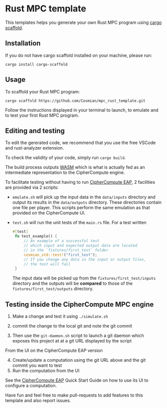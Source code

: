 # Rust MPC template

This templates helps you generate your own Rust MPC program using [cargo scaffold](https://github.com/iomentum/cargo-scaffold).

## Installation

If you do not have cargo scaffold installed on your machine, please run:

```
cargo install cargo-scaffold
```

## Usage

To scaffold your Rust MPC program:

```
cargo scaffold https://github.com/Cosmian/mpc_rust_template.git
```

Follow the instructions displayed in your terminal to launch, to emulate and to test your first Rust MPC program.

## Editing and testing

To edit the gererated code, we recommend that you use the free VSCode and rust-analyzer extension.

To check the validity of your code, simply run  `cargo build`.
 
The build process outputs [WASM](https://fr.wikipedia.org/wiki/WebAssembly) which
is what is actually fed as an intermediate representation to the CipherCompute engine.

To facilitate testing without having to run [CipherCompute EAP](https://github.com/Cosmian/CipherCompute),  2 facilities are provided via 2 scripts:

 - `emulate.sh` will pick up the input data in the `data/inputs` directory 
  and output its results in the `data/outputs` directory. These directories contain one 
  file per player. This scripts perform the same emulation as that provided on the CipherCompute UI. 

 - `test.sh` will run the unit tests of the `main.rs` file. For a test written 
   ```rust
   #[test]
    fn test_example() {
        // An example of a successful test
        // which input and expected output data are located
        // in the `fixtures/first_test` folder
        cosmian_std::test!("first_test");
        // If you change any data in the input or output files,
        // the test will fail
    }
    ```
    The input data will be picked up from the `fixtures/first_test/inputs` directory and
    the outputs will be **compared** to those of the `fixtures/first_test/outputs` directory.

## Testing inside the CipherCompute MPC engine

1. Make a change and test it using `./simulate.sh`
2. commit the change to the local git and note the git commit

3. Then use the `git-daemon.sh` script to launch a git daemon which exposes this project at
at a git URL displayed by the script

From the UI on the CipherCompute EAP version

4. Create/update a computation using the git URL above and the git commit you want to test
5. Run the computation from the UI

See the [CipherCompute EAP](https://github.com/Cosmian/CipherCompute) Quick Start Guide
on how to use its UI to configure a computation.


Have fun and feel free to make pull-requests to add features to this template and also report issues.

<!--
## Demo
[![asciicast](https://asciinema.org/a/Fmj2hhuzkoazAaSavasJPjfjL.svg)](https://asciinema.org/a/Fmj2hhuzkoazAaSavasJPjfjL)
--!>
